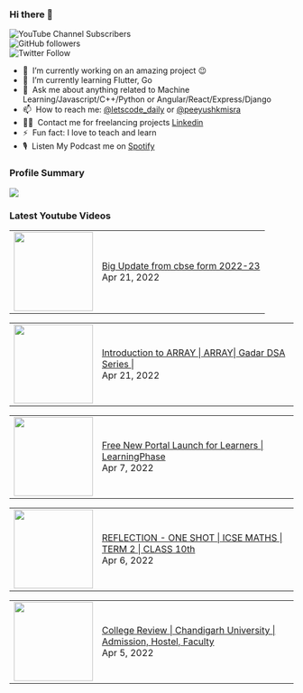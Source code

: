 ### Hi there 👋

![YouTube Channel Subscribers](https://img.shields.io/youtube/channel/subscribers/UCgmk1KXmrHXt_DO0kScyVmQ?style=social)  
![GitHub followers](https://img.shields.io/github/followers/misrapk?style=social)  
![Twitter Follow](https://img.shields.io/twitter/follow/peeyushkmisra?style=social)

- 🔭 &nbsp;I’m currently working on an amazing project :wink:
- 🌱 &nbsp;I’m currently learning Flutter, Go
- 💬 &nbsp;Ask me about anything related to Machine Learning/Javascript/C++/Python or Angular/React/Express/Django
- 📫 &nbsp;How to reach me: [@letscode_daily](https://www.instagram.com/letscode_daily/) or [@peeyushkmisra](https://www.instagram.com/peeyushkmisra/)
- 👨‍💻 &nbsp;Contact me for freelancing projects [Linkedin](https://www.linkedin.com/in/peeyushkmisra/)
- ⚡ &nbsp;Fun fact: I love to teach and learn
- 🎙 &nbsp;Listen My Podcast me on [Spotify](https://open.spotify.com/show/5HlTHA4yxnj56N1klajpQc)

### Profile Summary

![](https://github-profile-summary-cards.vercel.app/api/cards/profile-details?username=misrapk&theme=dracula)

### Latest Youtube Videos

<!-- YOUTUBE:START --><table><tr><td><a href="https://www.youtube.com/watch?v=qdmiK0BAxCA"><img width="140px" src="https://i.ytimg.com/vi/qdmiK0BAxCA/mqdefault.jpg"></a></td>
<td><a href="https://www.youtube.com/watch?v=qdmiK0BAxCA">Big Update from cbse form 2022-23</a><br/>Apr 21, 2022</td></tr></table>
<table><tr><td><a href="https://www.youtube.com/watch?v=GmxXXWLF3Zw"><img width="140px" src="https://i.ytimg.com/vi/GmxXXWLF3Zw/mqdefault.jpg"></a></td>
<td><a href="https://www.youtube.com/watch?v=GmxXXWLF3Zw">Introduction to ARRAY | ARRAY| Gadar DSA Series |</a><br/>Apr 21, 2022</td></tr></table>
<table><tr><td><a href="https://www.youtube.com/watch?v=RGhfZlQPIEM"><img width="140px" src="https://i.ytimg.com/vi/RGhfZlQPIEM/mqdefault.jpg"></a></td>
<td><a href="https://www.youtube.com/watch?v=RGhfZlQPIEM">Free New Portal Launch for Learners | LearningPhase</a><br/>Apr 7, 2022</td></tr></table>
<table><tr><td><a href="https://www.youtube.com/watch?v=fEhOck8WK7k"><img width="140px" src="https://i.ytimg.com/vi/fEhOck8WK7k/mqdefault.jpg"></a></td>
<td><a href="https://www.youtube.com/watch?v=fEhOck8WK7k">REFLECTION - ONE SHOT | ICSE MATHS | TERM 2 | CLASS 10th</a><br/>Apr 6, 2022</td></tr></table>
<table><tr><td><a href="https://www.youtube.com/watch?v=8mIJ0NMy9N8"><img width="140px" src="https://i.ytimg.com/vi/8mIJ0NMy9N8/mqdefault.jpg"></a></td>
<td><a href="https://www.youtube.com/watch?v=8mIJ0NMy9N8">College Review | Chandigarh University | Admission, Hostel, Faculty</a><br/>Apr 5, 2022</td></tr></table>
<!-- YOUTUBE:END -->
